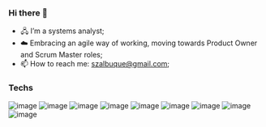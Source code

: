 ### Hi there 👋

- 🖧 I’m a systems analyst;
- ☁️ Embracing an agile way of working, moving towards Product Owner and Scrum Master roles;
- 📫 How to reach me: szalbuque@gmail.com;

### Techs 
![image](https://github.com/szalbuque/szalbuque/assets/64749145/0253f46c-503b-4590-a07a-b68cc5cdd074) ![image](https://github.com/szalbuque/szalbuque/assets/64749145/b6726055-eb3a-49e7-86a5-a2ff58b14b5c) ![image](https://github.com/szalbuque/szalbuque/assets/64749145/aae3dd54-c124-4cca-a2f9-6018fc01fb71) ![image](https://github.com/szalbuque/szalbuque/assets/64749145/5e403d86-e6b2-4a20-b2ae-4862933de874)  ![image](https://github.com/szalbuque/szalbuque/assets/64749145/d68b5d2a-c822-4024-9be8-13b1907a66fe) ![image](https://github.com/szalbuque/szalbuque/assets/64749145/c5069be4-e5e5-45ea-8bc3-14d7dc1329b7) ![image](https://github.com/szalbuque/szalbuque/assets/64749145/a997737b-f37f-4767-ac37-79f5dcc07c0e) ![image](https://github.com/szalbuque/szalbuque/assets/64749145/4c117fd6-c6aa-4f24-bea3-4b17e657e323) ![image](https://github.com/szalbuque/szalbuque/assets/64749145/35595427-2dcc-4f00-9d71-e69cf412fbe6)







